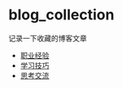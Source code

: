 # blog_collection

记录一下收藏的博客文章

- [职业经验](carrer_experience.md)
- [学习技巧](learning_skill.md)
- [思考交流](think_idea.md)

